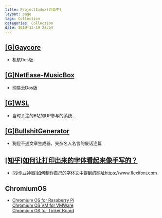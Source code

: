```yaml
---
title: ProjectIndex(连载中)
layout: page
tags: Collection
categories: Collection
date: 2019-12-19 22:54
---
```

## __[[G]Gaycore](https://github.com/yihong0618/gaycore)__
- 机核Dos版

## __[[G]NetEase-MusicBox](https://github.com/darknessomi/musicbox)__
- 网易云Dos版

## __[[G]WSL](https://wiki.ubuntu.com/WSL)__
- 当时关注的B站的UP参与的系统...

## __[[G]BullshitGenerator](https://github.com/menzi11/BullshitGenerator)__
- 狗屁不通文章生成器，夹杂名人名言的废话连篇

## __[[知乎]如何让打印出来的字体看起来像手写的？](https://www.zhihu.com/question/20308770)__
- [\[抄作业神器\]如何制作自己的字体](https://www.bilibili.com/video/av80014696)文中提到的网址<https://www.flexifont.com>

## __ChromiumOS__
- [Chromium OS for Raspberry Pi](https://github.com/FydeOS/chromium_os_for_raspberry_pi)<br/>[Chromium OS VM for VMWare](https://github.com/FydeOS/overlay-variant-amd64-generic-vmware/)<br/>[Chromium OS for Tinker Board](https://github.com/FydeOS/chromium_os_for_tinker_board)

